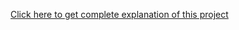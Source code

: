 [Click here to get complete explanation of this project](https://medium.com/@rajpurohitprakash04/webserver-aws-services-with-terraform-github-24dbd2bc0433)
